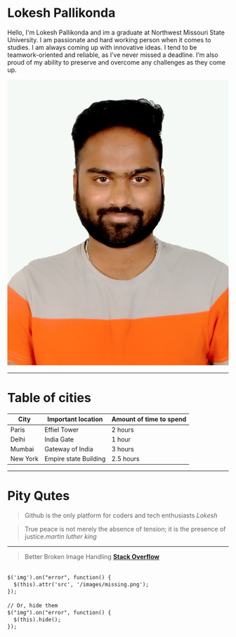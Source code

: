 # Lokesh Pallikonda

Hello, I'm Lokesh Pallikonda and im a graduate at Northwest Missouri State University. I am passionate and hard working person when it comes to studies. I am always coming up with innovative ideas. I tend to be teamwork-oriented and reliable, as I’ve never missed a deadline. I’m also proud of my ability to preserve and overcome any challenges as they come up.

![Lokesh](https://github.com/Lokesh156/assignment2-Pallikonda/blob/main/197.jpg)


***

# Table of cities

| City |  Important location |  Amount of time to spend |
| --- | --- | --- |
| Paris | Effiel Tower | 2 hours |
| Delhi | India Gate  | 1 hour |
| Mumbai | Gateway of India | 3 hours |
| New York | Empire state Building | 2.5 hours |

***

# Pity Qutes

> Github is the only platform for coders and tech enthusiasts *Lokesh*

>True peace is not merely the absence of tension; it is the presence of justice.*martin luther king*

***
>Better Broken Image Handling
**[Stack Overflow](https://stackoverflow.com/questions/2050597/what-is-the-optimum-way-to-handle-broken-images)**

```

$('img').on("error", function() {
  $(this).attr('src', '/images/missing.png');
});

// Or, hide them
$("img").on("error", function() {
  $(this).hide();
});

```

